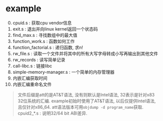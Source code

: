 # example
0. cpuid.s : 获取cpu vendor信息
1. exit.s : 退出并向linux kernel返回一个状态码
2. find_max.s : 寻找数组中的最大值
3. function_work.s : 函数如何工作
4. function_factorial.s : 递归函数, 求n!
5. rw_file.s : 读取一个文件并将其中的所有大写字母转成小写再输出到其他文件
6. rw_records : 读写简单记录
7. call-libc.s : 链接libc
8. simple-memory-manager.s : 一个简单的内存管理器
9. 内嵌汇编获取时间
10. 内嵌汇编重命名文件

> 文件后缀是att的是AT&T语法, 没有则默认是Intel语法, 32表示是针对x83 32位系统的汇编. example初始时使用了AT&T语法, 以后仅提供Intel语法, 且仅针对x86_64. att语法版本可用`objdump -d program_name`获取.
> cpuid2_*.s : 说明32/64 bit ABI差异.